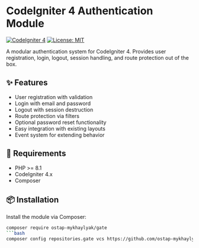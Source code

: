 # CodeIgniter 4 Authentication Module

[![CodeIgniter 4](https://img.shields.io/badge/CodeIgniter-4.x-red)](https://codeigniter.com/)
[![License: MIT](https://img.shields.io/badge/License-MIT-yellow.svg)](LICENSE)

A modular authentication system for CodeIgniter 4. Provides user registration, login, logout, session handling, and route protection out of the box.

## ✨ Features

- User registration with validation
- Login with email and password
- Logout with session destruction
- Route protection via filters
- Optional password reset functionality
- Easy integration with existing layouts
- Event system for extending behavior

## 🚀 Requirements

- PHP >= 8.1
- CodeIgniter 4.x
- Composer

## 📦 Installation

Install the module via Composer:

```bash
composer require ostap-mykhaylyak/gate
```bash
composer config repositories.gate vcs https://github.com/ostap-mykhaylyak/gate
